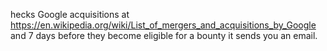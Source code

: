 hecks Google acquisitions at https://en.wikipedia.org/wiki/List_of_mergers_and_acquisitions_by_Google
and 7 days before they become eligible for a bounty it sends you an email.
